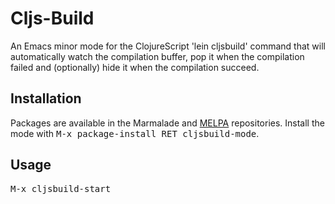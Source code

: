 # Cljs-Build


An Emacs minor mode for the ClojureScript 'lein cljsbuild' command
that will automatically watch the compilation buffer, pop it when the
compilation failed and (optionally) hide it when the compilation
succeed.

## Installation

Packages are available in the Marmalade and
[MELPA](https://melpa.org/) repositories.  Install the mode
with <kbd>M-x package-install RET cljsbuild-mode</kbd>.

## Usage

<kbd>M-x cljsbuild-start</kbd>
